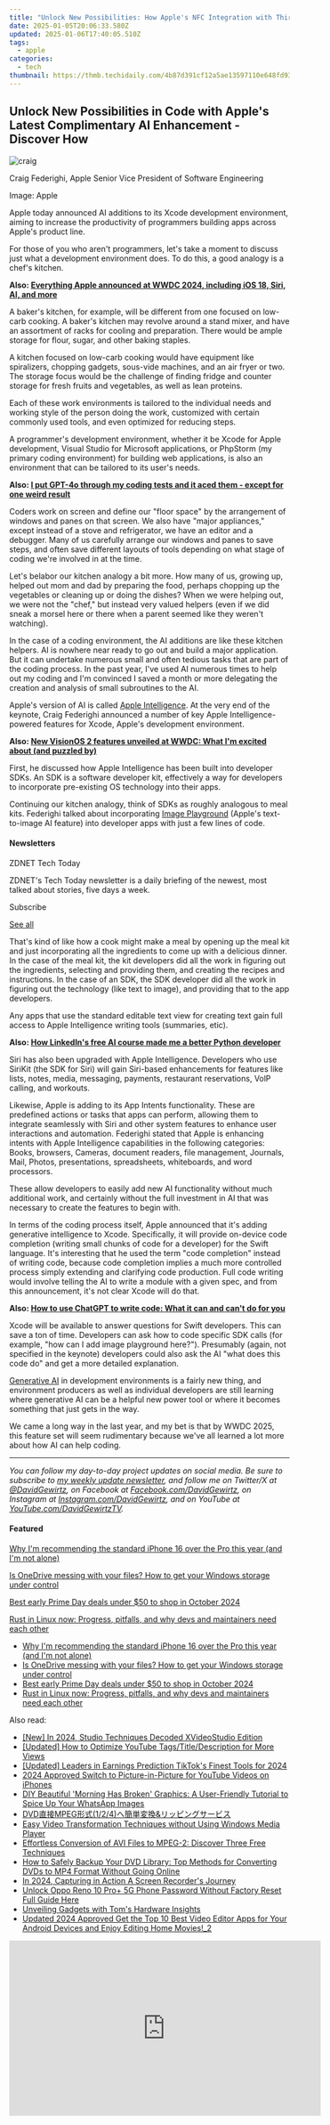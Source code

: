 ```yaml
---
title: "Unlock New Possibilities: How Apple's NFC Integration with Third-Party Apps Elevates Your iPhone Experience"
date: 2025-01-05T20:06:33.580Z
updated: 2025-01-06T17:40:05.510Z
tags:
  - apple
categories:
  - tech
thumbnail: https://thmb.techidaily.com/4b87d391cf12a5ae13597110e648fd93c3ae4425301404db4cfcebfa50a8ddc4.png
---
```


## Unlock New Possibilities in Code with Apple's Latest Complimentary AI Enhancement - Discover How

![craig](https://www.zdnet.com/a/img/resize/c0987300d436cf85470f55fc371de64bee01713a/2024/06/10/68ec2b2a-51b8-4706-a7ef-436dc251cec9/craig.jpg?auto=webp&width=1280)

Craig Federighi, Apple Senior Vice President of Software Engineering

Image: Apple

Apple today announced AI additions to its Xcode development environment, aiming to increase the productivity of programmers building apps across Apple's product line. 

For those of you who aren't programmers, let's take a moment to discuss just what a development environment does. To do this, a good analogy is a chef's kitchen. 

**Also: [Everything Apple announced at WWDC 2024, including iOS 18, Siri, AI, and more](https://www.zdnet.com/article/live-updates-everything-apple-announced-at-wwdc-2024-including-ios-18-siri-ai-more/)**

A baker's kitchen, for example, will be different from one focused on low-carb cooking. A baker's kitchen may revolve around a stand mixer, and have an assortment of racks for cooling and preparation. There would be ample storage for flour, sugar, and other baking staples. 

A kitchen focused on low-carb cooking would have equipment like spiralizers, chopping gadgets, sous-vide machines, and an air fryer or two. The storage focus would be the challenge of finding fridge and counter storage for fresh fruits and vegetables, as well as lean proteins.

Each of these work environments is tailored to the individual needs and working style of the person doing the work, customized with certain commonly used tools, and even optimized for reducing steps.

A programmer's development environment, whether it be Xcode for Apple development, Visual Studio for Microsoft applications, or PhpStorm (my primary coding environment) for building web applications, is also an environment that can be tailored to its user's needs. 

**Also: [I put GPT-4o through my coding tests and it aced them - except for one weird result](https://www.zdnet.com/article/i-put-gpt-4o-through-my-coding-tests-and-it-aced-them-except-for-one-weird-result/)**

Coders work on screen and define our "floor space" by the arrangement of windows and panes on that screen. We also have "major appliances," except instead of a stove and refrigerator, we have an editor and a debugger. Many of us carefully arrange our windows and panes to save steps, and often save different layouts of tools depending on what stage of coding we're involved in at the time. 

Let's belabor our kitchen analogy a bit more. How many of us, growing up, helped out mom and dad by preparing the food, perhaps chopping up the vegetables or cleaning up or doing the dishes? When we were helping out, we were not the "chef," but instead very valued helpers (even if we did sneak a morsel here or there when a parent seemed like they weren't watching).

In the case of a coding environment, the AI additions are like these kitchen helpers. AI is nowhere near ready to go out and build a major application. But it can undertake numerous small and often tedious tasks that are part of the coding process. In the past year, I've used AI numerous times to help out my coding and I'm convinced I saved a month or more delegating the creation and analysis of small subroutines to the AI. 

Apple's version of AI is called [Apple Intelligence](https://www.zdnet.com/article/what-is-apple-intelligence-how-the-iphones-on-device-and-cloud-based-ai-will-work/). At the very end of the keynote, Craig Federighi announced a number of key Apple Intelligence-powered features for Xcode, Apple's development environment. 

**Also: [New VisionOS 2 features unveiled at WWDC: What I'm excited about (and puzzled by)](https://www.zdnet.com/article/new-visionos-2-features-unveiled-at-wwdc-2024-what-im-excited-about-and-puzzled-by/)**

First, he discussed how Apple Intelligence has been built into developer SDKs. An SDK is a software developer kit, effectively a way for developers to incorporate pre-existing OS technology into their apps.

Continuing our kitchen analogy, think of SDKs as roughly analogous to meal kits. Federighi talked about incorporating [Image Playground](https://www.zdnet.com/article/apple-unveils-on-device-ai-image-generator-for-iphone-ipad-and-mac/) (Apple's text-to-image AI feature) into developer apps with just a few lines of code. 

#### Newsletters

ZDNET Tech Today

ZDNET's Tech Today newsletter is a daily briefing of the newest, most talked about stories, five days a week.

 Subscribe

[See all](https://www.zdnet.com/newsletters/)

That's kind of like how a cook might make a meal by opening up the meal kit and just incorporating all the ingredients to come up with a delicious dinner. In the case of the meal kit, the kit developers did all the work in figuring out the ingredients, selecting and providing them, and creating the recipes and instructions. In the case of an SDK, the SDK developer did all the work in figuring out the technology (like text to image), and providing that to the app developers. 

Any apps that use the standard editable text view for creating text gain full access to Apple Intelligence writing tools (summaries, etic). 

**Also: [How LinkedIn's free AI course made me a better Python developer](https://www.zdnet.com/article/how-linkedins-ai-course-made-me-a-better-python-developer/)**

Siri has also been upgraded with Apple Intelligence. Developers who use SiriKit (the SDK for Siri) will gain Siri-based enhancements for features like lists, notes, media, messaging, payments, restaurant reservations, VolP calling, and workouts. 

Likewise, Apple is adding to its App Intents functionality. These are predefined actions or tasks that apps can perform, allowing them to integrate seamlessly with Siri and other system features to enhance user interactions and automation. Federighi stated that Apple is enhancing intents with Apple Intelligence capabilities in the following categories: Books, browsers, Cameras, document readers, file management, Journals, Mail, Photos, presentations, spreadsheets, whiteboards, and word processors. 

These allow developers to easily add new AI functionality without much additional work, and certainly without the full investment in AI that was necessary to create the features to begin with.

In terms of the coding process itself, Apple announced that it's adding generative intelligence to Xcode. Specifically, it will provide on-device code completion (writing small chunks of code for a developer) for the Swift language. It's interesting that he used the term "code completion" instead of writing code, because code completion implies a much more controlled process simply extending and clarifying code production. Full code writing would involve telling the AI to write a module with a given spec, and from this announcement, it's not clear Xcode will do that. 

**Also: [How to use ChatGPT to write code: What it can and can't do for you](https://www.zdnet.com/article/how-to-use-chatgpt-to-write-code/)**

Xcode will be available to answer questions for Swift developers. This can save a ton of time. Developers can ask how to code specific SDK calls (for example, "how can I add image playground here?"). Presumably (again, not specified in the keynote) developers could also ask the AI "what does this code do" and get a more detailed explanation. 

[Generative AI](https://www.zdnet.com/article/what-is-generative-ai-and-why-is-it-so-popular-heres-everything-you-need-to-know/) in development environments is a fairly new thing, and environment producers as well as individual developers are still learning where generative AI can be a helpful new power tool or where it becomes something that just gets in the way.

We came a long way in the last year, and my bet is that by WWDC 2025, this feature set will seem rudimentary because we've all learned a lot more about how AI can help coding. 

---

_You can follow my day-to-day project updates on social media. Be sure to subscribe to [my weekly update newsletter](https://advancedgeekery.substack.com/), and follow me on Twitter/X at [@DavidGewirtz](https://twitter.com/davidgewirtz), on Facebook at [Facebook.com/DavidGewirtz](https://www.facebook.com/davidgewirtz), on Instagram at [Instagram.com/DavidGewirtz](https://www.instagram.com/DavidGewirtz/), and on YouTube at [YouTube.com/DavidGewirtzTV](https://www.youtube.com/user/DavidGewirtzTV)._

#### Featured

[Why I'm recommending the standard iPhone 16 over the Pro this year (and I'm not alone)](https://www.zdnet.com/article/why-im-recommending-the-standard-iphone-16-over-the-pro-this-year-and-im-not-alone/ "Why I'm recommending the standard iPhone 16 over the Pro this year (and I'm not alone)")

[Is OneDrive messing with your files? How to get your Windows storage under control](https://www.zdnet.com/article/is-onedrive-messing-with-your-files-how-to-get-your-windows-storage-under-control/ "Is OneDrive messing with your files? How to get your Windows storage under control")

[Best early Prime Day deals under $50 to shop in October 2024](https://www.zdnet.com/article/best-early-prime-day-deals-under-50/ "Best early Prime Day deals under $50 to shop in October 2024")

[Rust in Linux now: Progress, pitfalls, and why devs and maintainers need each other](https://www.zdnet.com/article/rust-in-linux-now-progress-pitfalls-and-why-devs-and-maintainers-need-each-other/ "Rust in Linux now: Progress, pitfalls, and why devs and maintainers need each other")

* [Why I'm recommending the standard iPhone 16 over the Pro this year (and I'm not alone)](https://www.zdnet.com/article/why-im-recommending-the-standard-iphone-16-over-the-pro-this-year-and-im-not-alone/ "Why I'm recommending the standard iPhone 16 over the Pro this year (and I'm not alone)")
* [Is OneDrive messing with your files? How to get your Windows storage under control](https://www.zdnet.com/article/is-onedrive-messing-with-your-files-how-to-get-your-windows-storage-under-control/ "Is OneDrive messing with your files? How to get your Windows storage under control")
* [Best early Prime Day deals under $50 to shop in October 2024](https://www.zdnet.com/article/best-early-prime-day-deals-under-50/ "Best early Prime Day deals under $50 to shop in October 2024")
* [Rust in Linux now: Progress, pitfalls, and why devs and maintainers need each other](https://www.zdnet.com/article/rust-in-linux-now-progress-pitfalls-and-why-devs-and-maintainers-need-each-other/ "Rust in Linux now: Progress, pitfalls, and why devs and maintainers need each other")

<ins class="adsbygoogle"
     style="display:block"
     data-ad-format="autorelaxed"
     data-ad-client="ca-pub-7571918770474297"
     data-ad-slot="1223367746"></ins>

<ins class="adsbygoogle"
     style="display:block"
     data-ad-client="ca-pub-7571918770474297"
     data-ad-slot="8358498916"
     data-ad-format="auto"
     data-full-width-responsive="true"></ins>

<span class="atpl-alsoreadstyle">Also read:</span>
<div><ul>
<li><a href="https://fox-friendly.techidaily.com/new-in-2024-studio-techniques-decoded-xvideostudio-edition/"><u>[New] In 2024, Studio Techniques Decoded XVideoStudio Edition</u></a></li>
<li><a href="https://facebook-record-videos.techidaily.com/updated-how-to-optimize-youtube-tagstitledescription-for-more-views/"><u>[Updated] How to Optimize YouTube Tags/Title/Description for More Views</u></a></li>
<li><a href="https://tiktok-videos.techidaily.com/updated-leaders-in-earnings-prediction-tiktoks-finest-tools-for-2024/"><u>[Updated] Leaders in Earnings Prediction TikTok's Finest Tools for 2024</u></a></li>
<li><a href="https://article-posts.techidaily.com/2024-approved-switch-to-picture-in-picture-for-youtube-videos-on-iphones/"><u>2024 Approved Switch to Picture-in-Picture for YouTube Videos on iPhones</u></a></li>
<li><a href="https://tech-haven.techidaily.com/diy-beautiful-morning-has-broken-graphics-a-user-friendly-tutorial-to-spice-up-your-whatsapp-images/"><u>DIY Beautiful 'Morning Has Broken' Graphics: A User-Friendly Tutorial to Spice Up Your WhatsApp Images</u></a></li>
<li><a href="https://tech-haven.techidaily.com/dvdmpeg124and/"><u>DVD直接MPEG形式(1/2/4)へ簡単変換&リッピングサービス</u></a></li>
<li><a href="https://tech-haven.techidaily.com/easy-video-transformation-techniques-without-using-windows-media-player/"><u>Easy Video Transformation Techniques without Using Windows Media Player</u></a></li>
<li><a href="https://tech-haven.techidaily.com/effortless-conversion-of-avi-files-to-mpeg-2-discover-three-free-techniques/"><u>Effortless Conversion of AVI Files to MPEG-2: Discover Three Free Techniques</u></a></li>
<li><a href="https://tech-haven.techidaily.com/how-to-safely-backup-your-dvd-library-top-methods-for-converting-dvds-to-mp4-format-without-going-online/"><u>How to Safely Backup Your DVD Library: Top Methods for Converting DVDs to MP4 Format Without Going Online</u></a></li>
<li><a href="https://screen-activity-recording.techidaily.com/in-2024-capturing-in-action-a-screen-recorders-journey/"><u>In 2024, Capturing in Action A Screen Recorder's Journey</u></a></li>
<li><a href="https://easy-unlock-android.techidaily.com/unlock-oppo-reno-10-proplus-5g-phone-password-without-factory-reset-full-guide-here-by-drfone-android/"><u>Unlock Oppo Reno 10 Pro+ 5G Phone Password Without Factory Reset Full Guide Here</u></a></li>
<li><a href="https://android-frp.techidaily.com/unveiling-gadgets-with-toms-hardware-insights/"><u>Unveiling Gadgets with Tom's Hardware Insights</u></a></li>
<li><a href="https://smart-video-editing.techidaily.com/updated-2024-approved-get-the-top-10-best-video-editor-apps-for-your-android-devices-and-enjoy-editing-home-movies2/"><u>Updated 2024 Approved Get the Top 10 Best Video Editor Apps for Your Android Devices and Enjoy Editing Home Movies!_2</u></a></li>
</ul></div>

<!-- affiliate ads begin -->
<iframe width="560" height="315" src="https://www.youtube.com/embed/vQbNyknjJJ8?si=RGVIEWLdPbvRC_r6" title="YouTube video player" frameborder="0" allow="accelerometer; autoplay; clipboard-write; encrypted-media; gyroscope; picture-in-picture; web-share" referrerpolicy="strict-origin-when-cross-origin" allowfullscreen></iframe>
<!-- affiliate ads end -->

